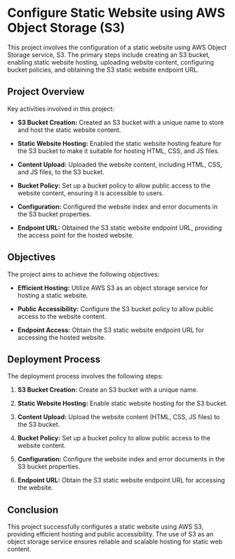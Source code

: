 # Configure Static Website using AWS Object Storage (S3)

This project involves the configuration of a static website using AWS Object Storage service, S3. The primary steps include creating an S3 bucket, enabling static website hosting, uploading website content, configuring bucket policies, and obtaining the S3 static website endpoint URL.

## Project Overview

Key activities involved in this project:

- **S3 Bucket Creation:** Created an S3 bucket with a unique name to store and host the static website content.

- **Static Website Hosting:** Enabled the static website hosting feature for the S3 bucket to make it suitable for hosting HTML, CSS, and JS files.

- **Content Upload:** Uploaded the website content, including HTML, CSS, and JS files, to the S3 bucket.

- **Bucket Policy:** Set up a bucket policy to allow public access to the website content, ensuring it is accessible to users.

- **Configuration:** Configured the website index and error documents in the S3 bucket properties.

- **Endpoint URL:** Obtained the S3 static website endpoint URL, providing the access point for the hosted website.

## Objectives

The project aims to achieve the following objectives:

- **Efficient Hosting:** Utilize AWS S3 as an object storage service for hosting a static website.

- **Public Accessibility:** Configure the S3 bucket policy to allow public access to the website content.

- **Endpoint Access:** Obtain the S3 static website endpoint URL for accessing the hosted website.

## Deployment Process

The deployment process involves the following steps:

1. **S3 Bucket Creation:** Create an S3 bucket with a unique name.

2. **Static Website Hosting:** Enable static website hosting for the S3 bucket.

3. **Content Upload:** Upload the website content (HTML, CSS, JS files) to the S3 bucket.

4. **Bucket Policy:** Set up a bucket policy to allow public access to the website content.

5. **Configuration:** Configure the website index and error documents in the S3 bucket properties.

6. **Endpoint URL:** Obtain the S3 static website endpoint URL for accessing the website.

## Conclusion

This project successfully configures a static website using AWS S3, providing efficient hosting and public accessibility. The use of S3 as an object storage service ensures reliable and scalable hosting for static web content.

